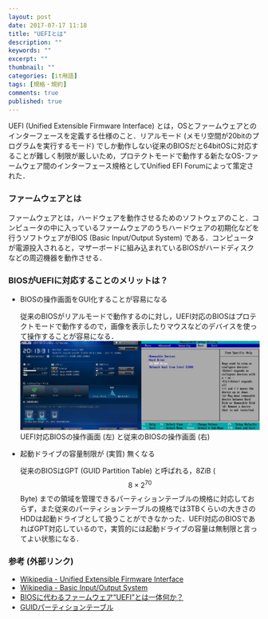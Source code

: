 ```yaml
---
layout: post
date: 2017-07-17 11:18
title: "UEFIとは"
description: ""
keywords: ""
excerpt: ""
thumbnail: ""
categories: [it用語]
tags: [規格・規約]
comments: true
published: true
---
```


UEFI (Unified Extensible Firmware Interface) とは，OSとファームウェアとのインターフェースを定義する仕様のこと．リアルモード (メモリ空間が20bitのプログラムを実行するモード) でしか動作しない従来のBIOSだと64bitOSに対応することが難しく制限が厳しいため，プロテクトモードで動作する新たなOS-ファームウェア間のインターフェース規格としてUnified EFI Forumによって策定された．

### ファームウェアとは

ファームウェアとは，ハードウェアを動作させるためのソフトウェアのこと．コンピュータの中に入っているファームウェアのうちハードウェアの初期化などを行うソフトウェアがBIOS (Basic Input/Output System) である．コンピュータが電源投入されると，マザーボードに組み込まれているBIOSがハードディスクなどの周辺機器を動作させる．

### BIOSがUEFIに対応することのメリットは？

- BIOSの操作画面をGUI化することが容易になる

    従来のBIOSがリアルモードで動作するのに対し，UEFI対応のBIOSはプロテクトモードで動作するので，画像を表示したりマウスなどのデバイスを使って操作することが容易になる．
    ![UEFI vs legacy BIOS](/assets/img/word/uefi/2017-07-17.png)
    UEFI対応BIOSの操作画面 (左) と従来のBIOSの操作画面 (右)


- 起動ドライブの容量制限が (実質) 無くなる

    従来のBIOSはGPT (GUID Partition Table) と呼ばれる，8ZiB ($$8 \times 2^{70}$$Byte) までの領域を管理できるパーティションテーブルの規格に対応しておらず，また従来のパーティションテーブルの規格では3TBくらいの大きさのHDDは起動ドライブとして扱うことができなかった．UEFI対応のBIOSであればGPT対応しているので，実質的には起動ドライブの容量は無制限と言ってよい状態になる．



### 参考 (外部リンク)
- [Wikipedia - Unified Extensible Firmware Interface](https://ja.wikipedia.org/wiki/Unified_Extensible_Firmware_Interface)
- [Wikipedia - Basic Input/Output System](https://ja.wikipedia.org/wiki/Basic_Input/Output_System)
- [BIOSに代わるファームウェア“UEFI”とは一体何か？](http://www.dosv.jp/feature/1103/17.htm)
- [GUIDパーティションテーブル](https://ja.wikipedia.org/wiki/GUID%E3%83%91%E3%83%BC%E3%83%86%E3%82%A3%E3%82%B7%E3%83%A7%E3%83%B3%E3%83%86%E3%83%BC%E3%83%96%E3%83%AB)

<!--more-->
